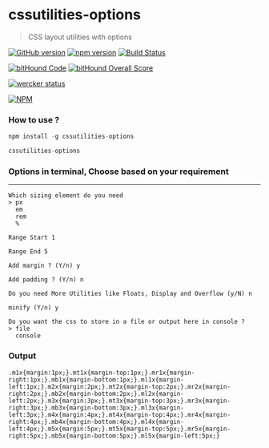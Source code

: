 # cssutilities-options

> CSS layout utilities with options

[![GitHub version](https://badge.fury.io/gh/chetanraj%2Fcssutilities-options.svg)](https://badge.fury.io/gh/chetanraj%2Fcssutilities-options) [![npm version](https://badge.fury.io/js/cssutilities-options.svg)](https://badge.fury.io/js/cssutilities-options) [![Build Status](https://travis-ci.org/chetanraj/cssutilities-options.svg?branch=master)](https://travis-ci.org/chetanraj/cssutilities-options)

[![bitHound Code](https://www.bithound.io/github/chetanraj/cssutilities-options/badges/code.svg)](https://www.bithound.io/github/chetanraj/cssutilities-options) [![bitHound Overall Score](https://www.bithound.io/github/chetanraj/cssutilities-options/badges/score.svg)](https://www.bithound.io/github/chetanraj/cssutilities-options)

[![wercker status](https://app.wercker.com/status/a357c030ef1cccfb2a344cf987774fd3/m "wercker status")](https://app.wercker.com/project/bykey/a357c030ef1cccfb2a344cf987774fd3)

[![NPM](https://nodei.co/npm/cssutilities-options.png)](https://nodei.co/npm/cssutilities-options/)

### How to use ?

```js
npm install -g cssutilities-options

cssutilities-options
```

### Options in terminal, Choose based on your requirement
---

```
Which sizing element do you need
> px
  em
  rem
  %

Range Start 1

Range End 5

Add margin ? (Y/n) y

Add padding ? (Y/n) n

Do you need More Utilities like Floats, Display and Overflow (y/N) n

minify (Y/n) y

Do you want the css to store in a file or output here in console ?
> file
  console

```

### Output

```
.m1x{margin:1px;}.mt1x{margin-top:1px;}.mr1x{margin-right:1px;}.mb1x{margin-bottom:1px;}.ml1x{margin-left:1px;}.m2x{margin:2px;}.mt2x{margin-top:2px;}.mr2x{margin-right:2px;}.mb2x{margin-bottom:2px;}.ml2x{margin-left:2px;}.m3x{margin:3px;}.mt3x{margin-top:3px;}.mr3x{margin-right:3px;}.mb3x{margin-bottom:3px;}.ml3x{margin-left:3px;}.m4x{margin:4px;}.mt4x{margin-top:4px;}.mr4x{margin-right:4px;}.mb4x{margin-bottom:4px;}.ml4x{margin-left:4px;}.m5x{margin:5px;}.mt5x{margin-top:5px;}.mr5x{margin-right:5px;}.mb5x{margin-bottom:5px;}.ml5x{margin-left:5px;}
```
